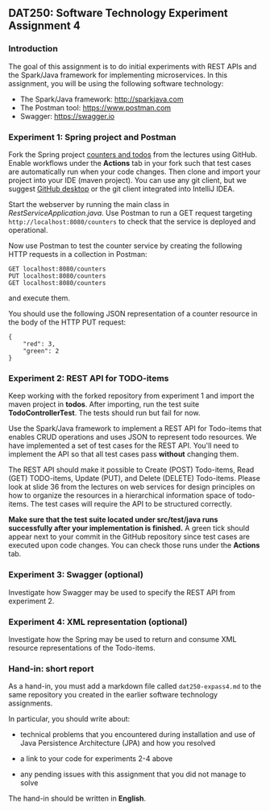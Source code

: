 ## DAT250: Software Technology Experiment Assignment 4

### Introduction

The goal of this assignment is to do initial experiments with REST APIs and the Spark/Java framework for implementing microservices. In this assignment, you will be using the following software technology:

- The Spark/Java framework: http://sparkjava.com
- The Postman tool: https://www.postman.com
- Swagger: https://swagger.io

### Experiment 1: Spring project and Postman

Fork the Spring project [counters and todos](https://github.com/selabhvl/dat250-sparkjava-counter) from the lectures using GitHub. Enable workflows under the **Actions** tab in your fork such that test cases are automatically run when your code changes.
Then clone and import your project into your IDE (maven project). You can use any git client, but we suggest [GitHub desktop](https://www.google.com/search?q=github+desktop) or the git client integrated into IntelliJ IDEA.

Start the webserver by running the main class in *RestServiceApplication.java*. Use Postman to run a GET request targeting `http://localhost:8080/counters` to check that the service is deployed and operational.

Now use Postman to test the counter service by creating the following HTTP requests in a collection in Postman:

```
GET localhost:8080/counters
PUT localhost:8080/counters
GET localhost:8080/counters
```

and execute them.

You should use the following JSON representation of a counter resource in the body of the HTTP PUT request:

```
{
    "red": 3,
    "green": 2
}
```

### Experiment 2: REST API for TODO-items

Keep working with the forked repository from experiment 1 and import the maven project in **todos**.
After importing, run the test suite **TodoControllerTest**. The tests should run but fail for now.

Use the Spark/Java framework to implement a REST API for Todo-items that enables CRUD operations and uses JSON to represent todo resources.
We have implemented a set of test cases for the REST API. You'll need to implement the API so that all test cases pass **without** changing them.

The REST API should make it possible to Create (POST) Todo-items, Read (GET) TODO-items, Update (PUT), and Delete (DELETE) Todo-items. Please look at slide 36 from the lectures on web services for design principles on how to organize the resources in a hierarchical information space of todo-items. The test cases will require the API to be structured correctly.

**Make sure that the test suite located under src/test/java runs successfully after your implementation is finished.** A green tick should appear next to your commit in the GitHub repository since test cases are executed upon code changes. You can check those runs under the **Actions** tab.

### Experiment 3: Swagger (optional)

Investigate how Swagger may be used to specify the REST API from experiment 2.

### Experiment 4: XML representation (optional)

Investigate how the Spring may be used to return and consume XML resource representations of the Todo-items.

### Hand-in: short report

As a hand-in, you must add a markdown file called `dat250-expass4.md` to the same repository you created in the earlier software technology assignments.

In particular, you should write about:

- technical problems that you encountered during installation and use of Java Persistence Architecture (JPA) and how you resolved

- a link to your code for experiments 2-4 above

- any pending issues with this assignment that you did not manage to solve

The hand-in should be written in **English**.
